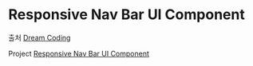 # Responsive Nav Bar UI Component

출처 [Dream Coding](https://www.youtube.com/watch?v=X91jsJyZofw)

Project [Responsive Nav Bar UI Component](https://haneulji27.github.io/navbar/)
